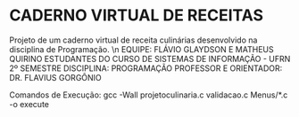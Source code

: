 # CADERNO VIRTUAL DE RECEITAS
Projeto de um caderno virtual de receita culinárias desenvolvido na disciplina de Programação. \n
EQUIPE: FLÁVIO GLAYDSON E MATHEUS QUIRINO
ESTUDANTES DO CURSO DE SISTEMAS DE INFORMAÇÃO - UFRN
2º SEMESTRE
DISCIPLINA: PROGRAMAÇÃO 
PROFESSOR E ORIENTADOR: DR. FLAVIUS GORGÔNIO       

Comandos de Execução: 
gcc -Wall projetoculinaria.c validacao.c  Menus/*.c -o execute


